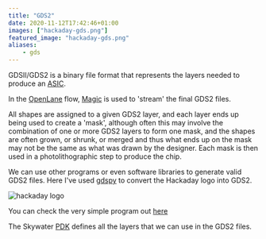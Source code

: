 ```yaml
---
title: "GDS2"
date: 2020-11-12T17:42:46+01:00
images: ["hackaday-gds.png"]
featured_image: "hackaday-gds.png"
aliases:
    - gds
---
```


GDSII/GDS2 is a binary file format that represents the layers needed to produce an [ASIC](/terminology/asic).

In the [OpenLane](/terminology/openlane) flow, [Magic](/terminology/magic) is used to 'stream' the final GDS2 files.

All shapes are assigned to a given GDS2 layer, and each layer ends up being used to create a 'mask', although often this may involve the combination of one or more GDS2 layers to form one mask, and the shapes are often grown, or shrunk, or merged and thus what ends up on the mask may not be the same as what was drawn by the designer. Each mask is then used in a photolithographic step to produce the chip.

We can use other programs or even software libraries to generate valid GDS2 files. Here I've used [gdspy](https://gdspy.readthedocs.io/en/stable/) to convert
the Hackaday logo into GDS2.

![hackaday logo](/hackaday-gds.png)

You can check the very simple program out [here](https://github.com/mattvenn/logo-to-gds2)

The Skywater [PDK](/terminology/pdk) defines all the layers that we can use in the GDS2 files.
